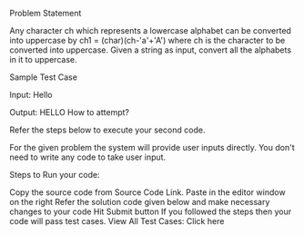 Problem Statement

Any character ch which represents a lowercase alphabet can be converted into
uppercase by ch1 = (char)(ch-'a'+'A') where ch is the character to be converted
into uppercase.
Given a string as input, convert all the alphabets in it to uppercase.

Sample Test Case

Input:
Hello

Output:
HELLO
How to attempt?

Refer the steps below to execute your second code.

For the given problem the system will provide user inputs directly. You don't need to write any code to take user input.

Steps to Run your code:

Copy the source code from Source Code Link.
Paste in the editor window on the right
Refer the solution code given below and make necessary changes to your code
Hit Submit button
If you followed the steps then your code will pass test cases.
View All Test Cases: Click here
